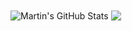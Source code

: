 <img align="center" src="https://github-readme-stats.vercel.app/api?username=luuhai48&show_icons=true&line_height=27&count_private=true&title_color=ffffff&text_color=c9cacc&icon_color=2bbc8a&bg_color=1d1f21" alt="Martin's GitHub Stats" />
<img align="center" src="https://github-readme-stats.vercel.app/api/top-langs/?username=luuhai48&hide=java,html&title_color=ffffff&text_color=c9cacc&icon_color=2bbc8a&bg_color=1d1f21" />
